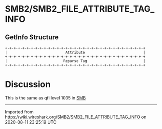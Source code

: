 # SMB2/SMB2\_FILE\_ATTRIBUTE\_TAG\_INFO

## GetInfo Structure

    +-+-+-+-+-+-+-+-+-+-+-+-+-+-+-+-+-+-+-+-+-+-+-+-+-+-+-+-+-+-+-+-+
    |                           Attribute                           |
    +-+-+-+-+-+-+-+-+-+-+-+-+-+-+-+-+-+-+-+-+-+-+-+-+-+-+-+-+-+-+-+-+
    |                          Reparse Tag                          |
    +-+-+-+-+-+-+-+-+-+-+-+-+-+-+-+-+-+-+-+-+-+-+-+-+-+-+-+-+-+-+-+-+

# Discussion

This is the same as qfi level 1035 in [SMB](/SMB)

---

Imported from https://wiki.wireshark.org/SMB2/SMB2_FILE_ATTRIBUTE_TAG_INFO on 2020-08-11 23:25:19 UTC

